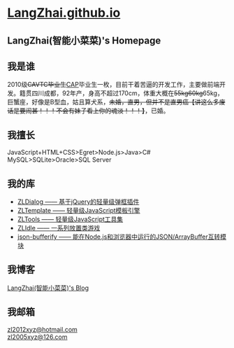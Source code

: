 # [LangZhai.github.io](https://langzhai.github.io)

## __LangZhai(智能小菜菜)'s Homepage__

## 我是谁

2010级~~CAVTC毕业生~~[CAP](https://www.cap.edu.cn)毕业生一枚，目前干着苦逼的开发工作，主要做前端开发。籍贯四川成都，92年产，身高不超过170cm，体重大概在~~55kg60kg~~65kg，巨蟹座，好像是B型血，姑且算犬系，~~未婚，直男，但并不是直男癌【讲这么多废话是要闹甚！！！不会有妹子看上你的魂淡！！！】~~，已婚。

## 我擅长

JavaScript+HTML+CSS>Egret>Node.js>Java>C#  
MySQL>SQLite>Oracle>SQL Server

## 我的库

* [ZLDialog —— 基于jQuery的轻量级弹框插件](https://github.com/LangZhai/ZLDialog)
* [ZLTemplate —— 轻量级JavaScript模板引擎](https://github.com/LangZhai/ZLTemplate)
* [ZLTools —— 轻量级JavaScript工具集](https://github.com/LangZhai/ZLTools)
* [ZLIdle —— 一系列放置类游戏](https://github.com/LangZhai/ZLIdle)
* [json-bufferify —— 能在Node.js和浏览器中运行的JSON/ArrayBuffer互转模块](https://github.com/LangZhai/json-bufferify)

## 我博客

[LangZhai(智能小菜菜)'s Blog](https://langzhai.github.io/blog/list.html)

## 我邮箱

<zl2012xyz@hotmail.com>  
<zl2005xyz@126.com>